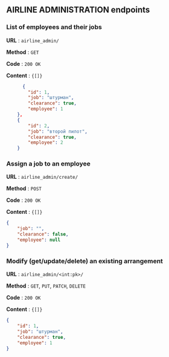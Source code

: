 ## AIRLINE ADMINISTRATION endpoints

### List of employees and their jobs

**URL** : `airline_admin/`

**Method** : `GET`

**Code** : `200 OK`

**Content** : `{[]}`

```json
      {
        "id": 1,
        "job": "штурман",
        "clearance": true,
        "employee": 1
    },
    {
        "id": 2,
        "job": "второй пилот",
        "clearance": true,
        "employee": 2
    }
```

### Assign a job to an employee

**URL** : `airline_admin/create/`

**Method** : `POST`

**Code** : `200 OK`

**Content** : `{[]}`

```json
{
    "job": "",
    "clearance": false,
    "employee": null
}
```

### Modify (get/update/delete) an existing arrangement

**URL** : `airline_admin/<int:pk>/`

**Method** : `GET`, `PUT`, `PATCH`, `DELETE`

**Code** : `200 OK`

**Content** : `{[]}`

```json
{
    "id": 1,
    "job": "штурман",
    "clearance": true,
    "employee": 1
}
```